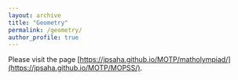 ```yaml
---
layout: archive
title: "Geometry"
permalink: /geometry/
author_profile: true
---
```


Please visit the page 
[https://jpsaha.github.io/MOTP/matholympiad/](https://jpsaha.github.io/MOTP/MOPSS/).
